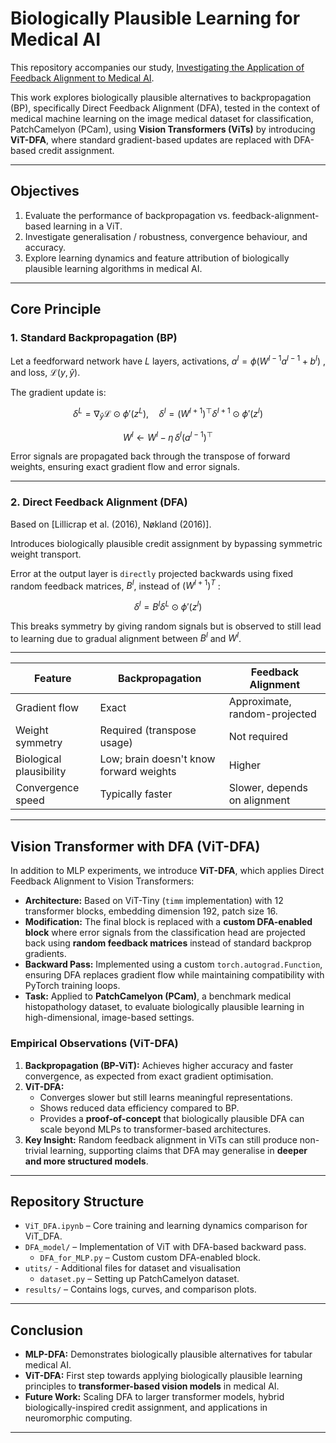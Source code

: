 # Biologically Plausible Learning for Medical AI

This repository accompanies our study, [Investigating the Application of Feedback Alignment to Medical AI]().

This work explores biologically plausible alternatives to backpropagation (BP), specifically Direct Feedback Alignment (DFA), tested in the context of medical machine learning on the image medical dataset for classification, PatchCamelyon (PCam), using **Vision Transformers (ViTs)** by introducing **ViT-DFA**, where standard gradient-based updates are replaced with DFA-based credit assignment.

---

## Objectives

1. Evaluate the performance of backpropagation vs. feedback-alignment-based learning in a ViT.
2. Investigate generalisation / robustness, convergence behaviour, and accuracy.
3. Explore learning dynamics and feature attribution of biologically plausible learning algorithms in medical AI.


---

## Core Principle

### 1. Standard Backpropagation (BP)

Let a feedforward network have $L$ layers, activations, $a^l = \phi(W^{l-1}a^{l-1} + b^l)$ , and loss, $\mathcal{L}(y, \hat{y})$.  

The gradient update is:

$$
\delta^L = \nabla_{\hat{y}} \mathcal{L} \odot \phi'(z^L), \quad
\delta^l = \big(W^{l+1}\big)^\top \delta^{l+1} \odot \phi'(z^l)
$$

$$
W^l \gets W^l - \eta \, \delta^l (a^{l-1})^\top
$$

Error signals are propagated back through the transpose of forward weights, ensuring exact gradient flow and error signals.

---

### 2. Direct Feedback Alignment (DFA)

Based on [Lillicrap et al. (2016), Nøkland (2016)].

Introduces biologically plausible credit assignment by bypassing symmetric weight transport.

Error at the output layer is `directly` projected backwards using fixed random feedback matrices, $B^l$, instead of $(W^{l+1})^T$ :

$$
\delta^l = B^l \delta^L \odot \phi'(z^l)
$$

This breaks symmetry by giving random signals but is observed to still lead to learning due to gradual alignment between $B^l$ and $W^l$.

---

| Feature                 | Backpropagation            | Feedback Alignment            |
| ----------------------- | -------------------------- | ----------------------------- |
| Gradient flow           | Exact                      | Approximate, random-projected |
| Weight symmetry         | Required (transpose usage) | Not required                  |
| Biological plausibility | Low; brain doesn't know forward weights | Higher                        |
| Convergence speed       | Typically faster           | Slower, depends on alignment  |

---

## Vision Transformer with DFA (ViT-DFA)

In addition to MLP experiments, we introduce **ViT-DFA**, which applies Direct Feedback Alignment to Vision Transformers:

- **Architecture:** Based on ViT-Tiny (`timm` implementation) with 12 transformer blocks, embedding dimension 192, patch size 16.
- **Modification:** The final block is replaced with a **custom DFA-enabled block** where error signals from the classification head are projected back using **random feedback matrices** instead of standard backprop gradients.
- **Backward Pass:** Implemented using a custom `torch.autograd.Function`, ensuring DFA replaces gradient flow while maintaining compatibility with PyTorch training loops.
- **Task:** Applied to **PatchCamelyon (PCam)**, a benchmark medical histopathology dataset, to evaluate biologically plausible learning in high-dimensional, image-based settings.

### Empirical Observations (ViT-DFA)

1. **Backpropagation (BP-ViT):** Achieves higher accuracy and faster convergence, as expected from exact gradient optimisation.
2. **ViT-DFA:**  
   - Converges slower but still learns meaningful representations.  
   - Shows reduced data efficiency compared to BP.  
   - Provides a **proof-of-concept** that biologically plausible DFA can scale beyond MLPs to transformer-based architectures.
3. **Key Insight:** Random feedback alignment in ViTs can still produce non-trivial learning, supporting claims that DFA may generalise in **deeper and more structured models**.

---

## Repository Structure

- `ViT_DFA.ipynb` – Core training and learning dynamics comparison for ViT_DFA.
- `DFA_model/` – Implementation of ViT with DFA-based backward pass.
  - `DFA_for_MLP.py` – Custom custom DFA-enabled block.
- `utits/` - Additional files for dataset and visualisation
  - `dataset.py` – Setting up PatchCamelyon dataset.
- `results/` – Contains logs, curves, and comparison plots.

---

## Conclusion

- **MLP-DFA:** Demonstrates biologically plausible alternatives for tabular medical AI.  
- **ViT-DFA:** First step towards applying biologically plausible learning principles to **transformer-based vision models** in medical AI.  
- **Future Work:** Scaling DFA to larger transformer models, hybrid biologically-inspired credit assignment, and applications in neuromorphic computing.

---
